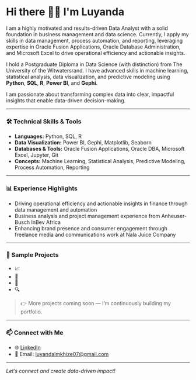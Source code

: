 # Hi there 👋🏽 I'm Luyanda

I am a highly motivated and results-driven Data Analyst with a solid foundation in business management and data science. 
Currently, I apply my skills in data management, process automation, and reporting, leveraging expertise in Oracle Fusion Applications, Oracle Database Administration, and Microsoft Excel to drive operational efficiency and actionable insights.

I hold a Postgraduate Diploma in Data Science (with distinction) from The University of the Witwatersrand. I have advanced skills in machine learning, statistical analysis, data visualization, and predictive modeling using **Python**, **SQL**, **R**, **Power BI**, and **Gephi**.

I am passionate about transforming complex data into clear, impactful insights that enable data-driven decision-making.

---

### 🛠️ Technical Skills & Tools
- **Languages:** Python, SQL, R  
- **Data Visualization:** Power BI, Gephi, Matplotlib, Seaborn  
- **Databases & Tools:** Oracle Fusion Applications, Oracle DBA, Microsoft Excel, Jupyter, Git  
- **Concepts:** Machine Learning, Statistical Analysis, Predictive Modeling, Process Automation, Reporting

---

### 📊 Experience Highlights
- Driving operational efficiency and actionable insights in finance through data management and automation  
- Business analysis and project management experience from Anheuser-Busch InBev Africa  
- Enhancing brand presence and consumer engagement through freelance media and communications work at Nala Juice Company

---

### 📁 Sample Projects
- 📈  
- 🤖  
- 🧠  
- 🔍 

> 👉 More projects coming soon — I’m continuously building my portfolio.

---

### 📫 Connect with Me
- 🌐 [LinkedIn](https://www.linkedin.com/in/luyanda-mkhize-596409163)  
- 📧 Email: luyandalmkhize07@gmail.com

---

*Let’s connect and create data-driven impact!*
